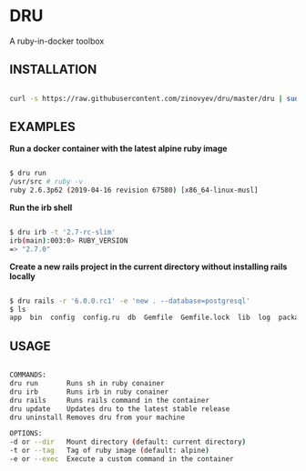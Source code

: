 # DRU

A ruby-in-docker toolbox

## INSTALLATION

```bash

curl -s https://raw.githubusercontent.com/zinovyev/dru/master/dru | sudo sh -c 'cat > /usr/bin/dru && chmod +x /usr/bin/dru'

```

## EXAMPLES


**Run a docker container with the latest alpine ruby image**

```bash

$ dru run
/usr/src # ruby -v
ruby 2.6.3p62 (2019-04-16 revision 67580) [x86_64-linux-musl]

```

**Run the irb shell**

```bash

$ dru irb -t '2.7-rc-slim'
irb(main):003:0> RUBY_VERSION
=> "2.7.0"

```

**Create a new rails project in the current directory without installing rails locally**

```bash

$ dru rails -r '6.0.0.rc1' -e 'new . --database=postgresql'
$ ls
app  bin  config  config.ru  db  Gemfile  Gemfile.lock  lib  log  package.json  public  Rakefile  README.md  storage  test  tmp  vendor

```

## USAGE

```bash

COMMANDS:
dru run       Runs sh in ruby conainer
dru irb       Runs irb in ruby conainer
dru rails     Runs rails command in the container
dru update    Updates dru to the latest stable release
dru uninstall Removes dru from your machine

OPTIONS:
-d or --dir   Mount directory (default: current directory)
-t or --tag   Tag of ruby image (default: alpine)
-e or --exec  Execute a custom command in the container

```
